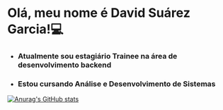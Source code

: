 <h1>
  Olá, meu nome é David Suárez Garcia!💻
</h1>
<ul>
  <li><h3>Atualmente sou estagiário Trainee na área de desenvolvimento backend</h3></li>
  <li><h3>Estou cursando Análise e Desenvolvimento de Sistemas</h3></li>
</ul>
 
[![Anurag's GitHub stats](https://github-readme-stats.vercel.app/api?username=david-garcia1402&theme=radical)](https://github.com/anuraghazra/github-readme-stats)
